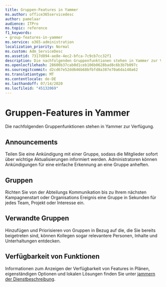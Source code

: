 ```yaml
---
title: Gruppen-Features in Yammer
ms.author: office365servicedesc
author: pamelaar
audience: ITPro
ms.topic: reference
f1_keywords:
- group-features-in-yammer
ms.service: o365-administration
localization_priority: Normal
ms.custom: Adm_ServiceDesc
ms.assetid: 7317d894-ae8e-4ec2-bfca-7c9cb7cc32f1
description: Die nachfolgenden Gruppenfunktionen stehen in Yammer zur Verfügung.
ms.openlocfilehash: 28600b37cab0d1ceb106b0628bad8c6b3b7b097c
ms.sourcegitcommit: d2cd67e52dd646b68bfbfd8a387e70a6da140a62
ms.translationtype: MT
ms.contentlocale: de-DE
ms.lasthandoff: 07/14/2020
ms.locfileid: "45132069"
---
```

# <a name="group-features-in-yammer"></a>Gruppen-Features in Yammer

Die nachfolgenden Gruppenfunktionen stehen in Yammer zur Verfügung.
  
## <a name="announcements"></a>Announcements

Teilen Sie eine Ankündigung mit einer Gruppe, sodass die Mitglieder sofort über wichtige Aktualisierungen informiert werden. Administratoren können Ankündigungen für eine einfache Erkennung an eine Gruppe anheften.
  
## <a name="groups"></a>Gruppen

Richten Sie von der Abteilungs Kommunikation bis zu Ihrem nächsten Kampagnenstart oder Organisations Ereignis eine Gruppe in Sekunden für jedes Team, Projekt oder Interesse ein.
  
## <a name="related-groups"></a>Verwandte Gruppen

Hinzufügen und Priorisieren von Gruppen in Bezug auf die, die Sie bereits beigetreten sind, können Kollegen sogar relevantere Personen, Inhalte und Unterhaltungen entdecken.
  
## <a name="feature-availability"></a>Verfügbarkeit von Funktionen

Informationen zum Anzeigen der Verfügbarkeit von Features in Plänen, eigenständigen Optionen und lokalen Lösungen finden Sie unter [jammern der Dienstbeschreibung](yammer-service-description.md).
  
